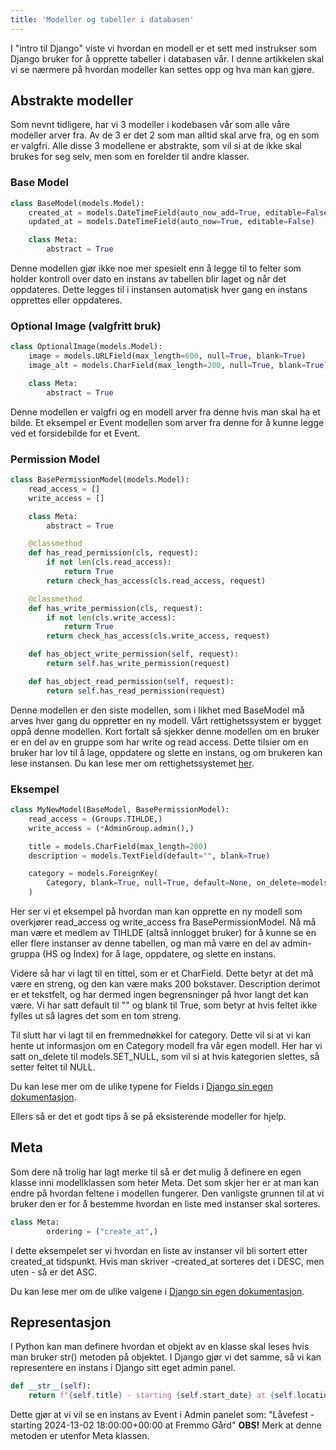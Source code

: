 ```yaml
---
title: 'Modeller og tabeller i databasen'
---
```


I "intro til Django" viste vi hvordan en modell er et sett med instrukser som Django bruker for å opprette tabeller i databasen vår. I denne artikkelen skal vi se nærmere på hvordan modeller kan settes opp og hva man kan gjøre.

## Abstrakte modeller

Som nevnt tidligere, har vi 3 modeller i kodebasen vår som alle våre modeller arver fra. Av de 3 er det 2 som man alltid skal arve fra, og en som er valgfri. Alle disse 3 modellene er abstrakte, som vil si at de ikke skal brukes for seg selv, men som en forelder til andre klasser.

### Base Model

```python
class BaseModel(models.Model):
    created_at = models.DateTimeField(auto_now_add=True, editable=False)
    updated_at = models.DateTimeField(auto_now=True, editable=False)

    class Meta:
        abstract = True
```

Denne modellen gjør ikke noe mer spesielt enn å legge til to felter som holder kontroll over dato en instans av tabellen blir laget og når det oppdateres. Dette legges til i instansen automatisk hver gang en instans opprettes eller oppdateres.

### Optional Image (valgfritt bruk)

```python
class OptionalImage(models.Model):
    image = models.URLField(max_length=600, null=True, blank=True)
    image_alt = models.CharField(max_length=200, null=True, blank=True)

    class Meta:
        abstract = True
```

Denne modellen er valgfri og en modell arver fra denne hvis man skal ha et bilde. Et eksempel er Event modellen som arver fra denne for å kunne legge ved et forsidebilde for et Event.

### Permission Model

```python
class BasePermissionModel(models.Model):
    read_access = []
    write_access = []

    class Meta:
        abstract = True

    @classmethod
    def has_read_permission(cls, request):
        if not len(cls.read_access):
            return True
        return check_has_access(cls.read_access, request)

    @classmethod
    def has_write_permission(cls, request):
        if not len(cls.write_access):
            return True
        return check_has_access(cls.write_access, request)

    def has_object_write_permission(self, request):
        return self.has_write_permission(request)

    def has_object_read_permission(self, request):
        return self.has_read_permission(request)
```

Denne modellen er den siste modellen, som i likhet med BaseModel må arves hver gang du oppretter en ny modell. Vårt rettighetssystem er bygget oppå denne modellen. Kort fortalt så sjekker denne modellen om en bruker er en del av en gruppe som har write og read access. Dette tilsier om en bruker har lov til å lage, oppdatere og slette en instans, og om brukeren kan lese instansen. Du kan lese mer om rettighetssystemet [her](https://github.com/lepton/wiki).

### Eksempel

```python
class MyNewModel(BaseModel, BasePermissionModel):
    read_access = (Groups.TIHLDE,)
    write_access = (*AdminGroup.admin(),)

    title = models.CharField(max_length=200)
    description = models.TextField(default="", blank=True)

    category = models.ForeignKey(
        Category, blank=True, null=True, default=None, on_delete=models.SET_NULL
    )
```

Her ser vi et eksempel på hvordan man kan opprette en ny modell som overkjører read_access og write_access fra BasePermissionModel. Nå må man være et medlem av TIHLDE (altså innlogget bruker) for å kunne se en eller flere instanser av denne tabellen, og man må være en del av admin-gruppa (HS og Index) for å lage, oppdatere, og slette en instans.

Videre så har vi lagt til en tittel, som er et CharField. Dette betyr at det må være en streng, og den kan være maks 200 bokstaver. Description derimot er et tekstfelt, og har dermed ingen begrensninger på hvor langt det kan være. Vi har satt default til "" og blank til True, som betyr at hvis feltet ikke fylles ut så lagres det som en tom streng.

Til slutt har vi lagt til en fremmednøkkel for category. Dette vil si at vi kan hente ut informasjon om en Category modell fra vår egen modell. Her har vi satt on_delete til models.SET_NULL, som vil si at hvis kategorien slettes, så setter feltet til NULL.

Du kan lese mer om de ulike typene for Fields i [Django sin egen dokumentasjon](https://docs.djangoproject.com/en/5.0/topics/db/models/#fields).

Ellers så er det et godt tips å se på eksisterende modeller for hjelp.

## Meta

Som dere nå trolig har lagt merke til så er det mulig å definere en egen klasse inni modellklassen som heter Meta. Det som skjer her er at man kan endre på hvordan feltene i modellen fungerer. Den vanligste grunnen til at vi bruker den er for å bestemme hvordan en liste med instanser skal sorteres.

```python
class Meta:
        ordering = ("create_at",)
```

I dette eksempelet ser vi hvordan en liste av instanser vil bli sortert etter created_at tidspunkt. Hvis man skriver -created_at sorteres det i DESC, men uten - så er det ASC.

Du kan lese mer om de ulike valgene i [Django sin egen dokumentasjon](https://docs.djangoproject.com/en/5.0/ref/models/options/).

## Representasjon

I Python kan man definere hvordan et objekt av en klasse skal leses hvis man bruker str() metoden på objektet. I Django gjør vi det samme, så vi kan representere en instans i Django sitt eget admin panel.

```python
def __str__(self):
    return f"{self.title} - starting {self.start_date} at {self.location}"
```

Dette gjør at vi vil se en instans av Event i Admin panelet som: "Låvefest - starting 2024-13-02 18:00:00+00:00 at Fremmo Gård"
**OBS!** Merk at denne metoden er utenfor Meta klassen.
